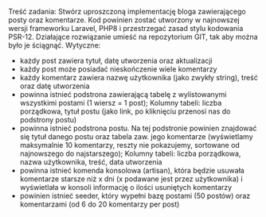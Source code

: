 Treść zadania:
Stwórz uproszczoną implementację bloga zawierającego posty oraz komentarze.
Kod powinien zostać utworzony w najnowszej wersji frameworku Laravel, PHP8 i przestrzegać zasad stylu kodowania PSR-12. Działające rozwiązanie umieść na repozytorium GIT, tak aby można było je ściągnąć.
Wytyczne:
- każdy post zawiera tytuł, datę utworzenia oraz aktualizacji
- każdy post może posiadać nieskończenie wiele komentarzy
- każdy komentarz zawiera nazwę użytkownika (jako zwykły string), treść oraz datę utworzenia
- powinna istnieć podstrona zawierającą tabelę z wylistowanymi wszystkimi postami (1 wiersz = 1 post); Kolumny tabeli: liczba porządkowa, tytuł postu (jako link, po kliknięciu przenosi nas do podstrony postu)
- powinna istnieć podstrona postu. Na tej podstronie powinien znajdować się tytuł danego postu oraz tabela zaw. jego komentarze (wyświetlamy maksymalnie 10 komentarzy, reszty nie pokazujemy, sortowane od najnowszego do najstarszego); Kolumny tabeli: liczba porządkowa, nazwa użytkownika, treść, data utworzenia
- powinna istnieć komenda konsolowa (artisan), która będzie usuwała komentarze starsze niż x dni (x podawane jest przez użytkownika) i wyświetlała w konsoli informację o ilości usuniętych komentarzy
- powinien istnieć seeder, który wypełni bazę postami (50 postów) oraz komentarzami (od 6 do 20 komentarzy per post)
